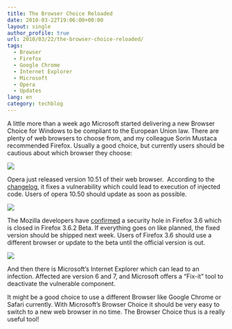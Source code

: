 ```yaml
---
title: The Browser Choice Reloaded
date: 2010-03-22T19:06:00+00:00
layout: single
author_profile: true
url: 2010/03/22/the-browser-choice-reloaded/
tags:
  - Browser
  - Firefox
  - Google Chrome
  - Internet Explorer
  - Microsoft
  - Opera
  - Updates
lang: en
category: techblog
---
```

A little more than a week ago Microsoft started delivering a new Browser Choice for Windows to be compliant to the European Union law. There are plenty of web browsers to choose from, and my colleague Sorin Mustaca recommended Firefox. Usually a good choice, but currently users should be cautious about which browser they choose:

[![](http://2.bp.blogspot.com/_vaUVXcmC3OI/S6e2gXu5zjI/AAAAAAAABW4/1OHNwb-XS4E/s1600/opera_logo.png)](http://2.bp.blogspot.com/_vaUVXcmC3OI/S6e2gXu5zjI/AAAAAAAABW4/1OHNwb-XS4E/s1600-h/opera_logo.png)

Opera just released version 10.51 of their web browser.  According to the [changelog](http://www.opera.com/docs/changelogs/windows/1051/), it fixes a vulnerability which could lead to execution of injected code. Users of opera 10.50 should update as soon as possible.

[![](http://3.bp.blogspot.com/_vaUVXcmC3OI/S6e2lBaPA0I/AAAAAAAABW8/JHxBEHx8S24/s1600/ff_3.png)](http://3.bp.blogspot.com/_vaUVXcmC3OI/S6e2lBaPA0I/AAAAAAAABW8/JHxBEHx8S24/s1600-h/ff_3.png)

The Mozilla developers have [confirmed](http://blog.mozilla.com/security/2010/03/18/update-on-secunia-advisory-sa38608/) a security hole in Firefox 3.6 which is closed in Firefox 3.6.2 Beta. If everything goes on like planned, the fixed version should be shipped next week. Users of Firefox 3.6 should use a different browser or update to the beta until the official version is out.

[![](http://3.bp.blogspot.com/_vaUVXcmC3OI/S6e17_U6cZI/AAAAAAAABW0/LD-8tTHdYrw/s1600/ie_7.png)](http://3.bp.blogspot.com/_vaUVXcmC3OI/S6e17_U6cZI/AAAAAAAABW0/LD-8tTHdYrw/s1600-h/ie_7.png)

And then there is Microsoft’s Internet Explorer which can lead to an infection. Affected are version 6 and 7, and Microsoft offers a “Fix-it” tool to deactivate the vulnerable component.

It might be a good choice to use a different Browser like Google Chrome or Safari currently. With Microsoft’s Browser Choice it should be very easy to switch to a new web browser in no time. The Browser Choice thus is a really useful tool!
